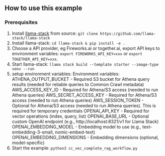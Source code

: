 ## How to use this example
### Prerequisites
1. Install [llama-stack](https://github.com/llama-stack/llama-stack) from source: `git clone https://github.com/llama-stack/llama-stack`
2. Install llama-stack: `cd llama-stack & pip install -e .`
3. Choose a API provider, eg Fireworks.ai or together.ai, export API keys to environment variables: `export FIREWORKS_API_KEY=xxx` or `export TOGETHER_API_KEY=xxx`.
3. Start llama-stack: `llama stack build --template starter --image-type venv --run`
4. setup environment variables: Environment variables:
     ATHENA_OUTPUT_BUCKET - Required S3 bucket for Athena query results (needed for reliable queries to Common Crawl metadata)
     AWS_ACCESS_KEY_ID - Required for Athena/S3 access (needed to run Athena queries)
     AWS_SECRET_ACCESS_KEY - Required for Athena/S3 access (needed to run Athena queries)
    AWS_SESSION_TOKEN - Optional for Athena/S3 access (needed to run Athena queries). This is required for temporary credentials
    OPENAI_API_KEY - Required for vector operations (index, query, list)
    OPENAI_BASE_URL - Optional custom OpenAI endpoint (e.g., http://localhost:8321/v1 for Llama Stack)
    OPENAI_EMBEDDING_MODEL - Embedding model to use (e.g., text-embedding-3-small, nomic-embed-text)
    OPENAI_EMBEDDING_DIMENSIONS - Embedding dimensions (optional, model-specific)
5. Start the example: `python3 cc_vec_complete_rag_workflow.py`
